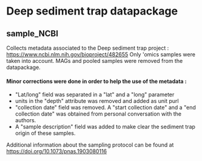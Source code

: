 # Deep sediment trap datapackage

## sample_NCBI
Collects metadata associated to the Deep sediment trap project : https://www.ncbi.nlm.nih.gov/bioproject/482655
Only 'omics samples were taken into account. MAGs and pooled samples were removed from the datapackage.

#### Minor corrections were done in order to help the use of the metadata :
  - "Lat/long" field was separated in a "lat" and a "long" parameter
  - units in the "depth" attribute was removed and added as unit purl
  - "collection date" field was removed. A "start collection date" and a "end collection date" was obtained from personal conversation with the authors. 
  - A "sample description" field was added to make clear the sediment trap origin of these samples. 

Additional information about the sampling protocol can be found at https://doi.org/10.1073/pnas.1903080116